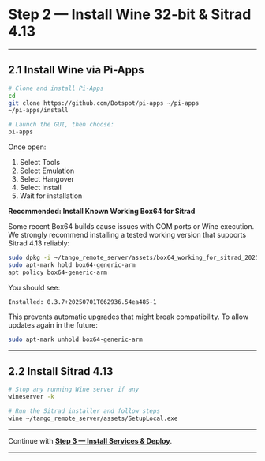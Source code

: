 
# Step 2 — Install Wine 32-bit & Sitrad 4.13

---

## 2.1 Install Wine via Pi-Apps

```bash
# Clone and install Pi-Apps
cd
git clone https://github.com/Botspot/pi-apps ~/pi-apps
~/pi-apps/install

# Launch the GUI, then choose:
pi-apps
```

Once open:
1. Select Tools
2. Select Emulation
3. Select Hangover
4. Select install
5. Wait for installation

**Recommended: Install Known Working Box64 for Sitrad**

Some recent Box64 builds cause issues with COM ports or Wine execution. We strongly recommend installing a tested working version that supports Sitrad 4.13 reliably:

```bash
sudo dpkg -i ~/tango_remote_server/assets/box64_working_for_sitrad_20250701.deb
sudo apt-mark hold box64-generic-arm
apt policy box64-generic-arm
```

You should see:
```
Installed: 0.3.7+20250701T062936.54ea485-1
```

This prevents automatic upgrades that might break compatibility. To allow updates again in the future:

```bash
sudo apt-mark unhold box64-generic-arm
```

---

## 2.2 Install Sitrad 4.13

```bash
# Stop any running Wine server if any
wineserver -k

# Run the Sitrad installer and follow steps
wine ~/tango_remote_server/assets/SetupLocal.exe
```

---

Continue with **[Step 3 — Install Services & Deploy](install_services.md)**.

---
